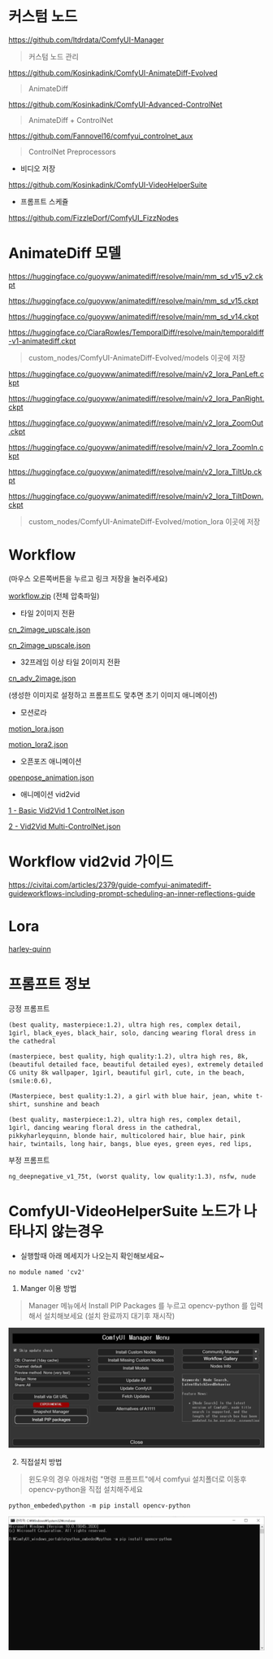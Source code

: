 

# 커스텀 노드

<https://github.com/ltdrdata/ComfyUI-Manager>

> 커스텀 노드 관리

<https://github.com/Kosinkadink/ComfyUI-AnimateDiff-Evolved>

> AnimateDiff

<https://github.com/Kosinkadink/ComfyUI-Advanced-ControlNet>

> AnimateDiff + ControlNet

https://github.com/Fannovel16/comfyui_controlnet_aux

> ControlNet Preprocessors


* 비디오 저장

https://github.com/Kosinkadink/ComfyUI-VideoHelperSuite


* 프롬프트 스케쥴

https://github.com/FizzleDorf/ComfyUI_FizzNodes


# AnimateDiff 모델

<https://huggingface.co/guoyww/animatediff/resolve/main/mm_sd_v15_v2.ckpt>

<https://huggingface.co/guoyww/animatediff/resolve/main/mm_sd_v15.ckpt>

<https://huggingface.co/guoyww/animatediff/resolve/main/mm_sd_v14.ckpt>

<https://huggingface.co/CiaraRowles/TemporalDiff/resolve/main/temporaldiff-v1-animatediff.ckpt>

> custom_nodes/ComfyUI-AnimateDiff-Evolved/models 이곳에 저장  

<https://huggingface.co/guoyww/animatediff/resolve/main/v2_lora_PanLeft.ckpt>

<https://huggingface.co/guoyww/animatediff/resolve/main/v2_lora_PanRight.ckpt>

<https://huggingface.co/guoyww/animatediff/resolve/main/v2_lora_ZoomOut.ckpt>

<https://huggingface.co/guoyww/animatediff/resolve/main/v2_lora_ZoomIn.ckpt>

<https://huggingface.co/guoyww/animatediff/resolve/main/v2_lora_TiltUp.ckpt>

<https://huggingface.co/guoyww/animatediff/resolve/main/v2_lora_TiltDown.ckpt>

> custom_nodes/ComfyUI-AnimateDiff-Evolved/motion_lora 이곳에 저장  

# Workflow

(마우스 오른쪽버튼을 누르고 링크 저장을 눌러주세요)

<a href="./comfyui_animatediff/workflow.zip">workflow.zip</a> (전체 압축파일)

* 타일 2이미지 전환

<a href="./comfyui_animatediff/cn_2image.json">cn_2image_upscale.json</a>

<a href="./comfyui_animatediff/cn_2image_upscale.json">cn_2image_upscale.json</a>

* 32프레임 이상 타일 2이미지 전환

<a href="./comfyui_animatediff/cn_adv_2image.json">cn_adv_2image.json</a>

(생성한 이미지로 설정하고 프롬프트도 맟추면 초기 이미지 애니메이션)

* 모션로라

<a href="./comfyui_animatediff/motion_lora.json">motion_lora.json</a>

<a href="./comfyui_animatediff/motion_lora2.json">motion_lora2.json</a>

* 오픈포즈 애니메이션

<a href="./comfyui_animatediff/openpose_animation.json">openpose_animation.json</a>

* 애니메이션 vid2vid

<a href="./comfyui_animatediff/1%20%2D%20Basic%20Vid2Vid%201%20ControlNet%2Ejson">1 - Basic Vid2Vid 1 ControlNet.json</a>

<a href="./comfyui_animatediff/2%20%2D%20Vid2Vid%20Multi%2DControlNet%2Ejson">2 - Vid2Vid Multi-ControlNet.json</a>


# Workflow vid2vid 가이드

https://civitai.com/articles/2379/guide-comfyui-animatediff-guideworkflows-including-prompt-scheduling-an-inner-reflections-guide

# Lora

[harley-quinn](https://civitai.com/models/55639/harley-quinn-or-suicide-squad)



# 프롬프트 정보

긍정 프롬프트

```
(best quality, masterpiece:1.2), ultra high res, complex detail, 1girl, black_eyes, black_hair, solo, dancing wearing floral dress in the cathedral
```

```
(masterpiece, best quality, high quality:1.2), ultra high res, 8k, (beautiful detailed face, beautiful detailed eyes), extremely detailed CG unity 8k wallpaper, 1girl, beautiful girl, cute, in the beach, (smile:0.6), 
```

```
(Masterpiece, best quality:1.2), a girl with blue hair, jean, white t-shirt, sunshine and beach
```

```
(best quality, masterpiece:1.2), ultra high res, complex detail, 1girl, dancing wearing floral dress in the cathedral,
pikkyharleyquinn, blonde hair, multicolored hair, blue hair, pink hair, twintails, long hair, bangs, blue eyes, green eyes, red lips,
```

부정 프롬프트

```
ng_deepnegative_v1_75t, (worst quality, low quality:1.3), nsfw, nude
```


# ComfyUI-VideoHelperSuite 노드가 나타나지 않는경우 

* 실행할때 아래 메세지가 나오는지 확인해보세요~

```
no module named 'cv2'
```

1. Manger 이용 방법

> Manager 메뉴에서 Install PIP Packages 를 누르고 opencv-python 를 입력해서 설치해보세요 (설치 완료까지 대기후 재시작)

<img src="./comfyui_anidiff_lora/manager.png"/>

2. 직접설치 방법

> 윈도우의 경우 아래처럼 "명령 프롬프트"에서 comfyui 설치폴더로 이동후 opencv-python을 직접 설치해주세요

```
python_embeded\python -m pip install opencv-python
```

<img src="./comfyui_anidiff_lora/opencv.png"/>

